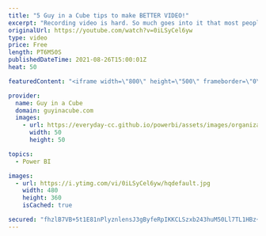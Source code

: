 ```yaml
---
title: "5 Guy in a Cube tips to make BETTER VIDEO!"
excerpt: "Recording video is hard. So much goes into it that most people get frustrated or give up. We've learned a few things over the years. Here are 5 tips to help go to the next level with better video.  Casey Neistat video: https://www.youtube.com/watch?v=nLSUrTxquyE  Tessa Hur video: https://www.youtube.com/watch?v=ZSyYegfA6PQ"
originalUrl: https://youtube.com/watch?v=0iLSyCel6yw
type: video
price: Free
length: PT6M50S
publishedDateTime: 2021-08-26T15:00:01Z
heat: 50

featuredContent: "<iframe width=\"800\" height=\"500\" frameborder=\"0\" src=\"https://www.youtube.com/embed/0iLSyCel6yw\" allow=\"accelerometer; autoplay; encrypted-media; gyroscope; picture-in-picture\" allowfullscreen></iframe>"

provider:
  name: Guy in a Cube
  domain: guyinacube.com
  images:
    - url: https://everyday-cc.github.io/powerbi/assets/images/organizations/guyinacube.com-50x50.jpg
      width: 50
      height: 50

topics:
  - Power BI

images:
  - url: https://i.ytimg.com/vi/0iLSyCel6yw/hqdefault.jpg
    width: 480
    height: 360
    isCached: true

secured: "fhzlB7VB+5t1E81nPlyznlensJ3gByfeRpIKKCLSzxb243huM50Ll7TL1HBz+ombVcPxI4SKxEaghveb4DT3+Rte1qNG8pR+VcvSb5iBwYmPz9v96sYuYWYjZCDa2qHfKMStO2kSLhKxfjTU9hsRTKCq7W67mLx0t8geG/MhVgOpz001GdbCjLgf1bMNJDvcweC3SysXG+sSqS5HUJzSxEA8JNhsyEPpJSfCrp/3alz/vjKEk9JTIrXMHYaqJEDqgTbBDM/qXhhuhBvFp3GsZqf/LmiLxXUJcmHXPDLAsxZxBN87s1LyiTj80vPpLTmOJNHGYppsDb/ZcxoIW85UuADMK7BPdyWbAh9vGPUFl7lP/rn4svYkQO8DD8JhRZHS6YHOn2LZd/H3KkK41MBLz6c9UQa+LvcXwGZ5kt4sJEo=;B06rzIcZZon9PCqtfqXrfw=="
---
```


